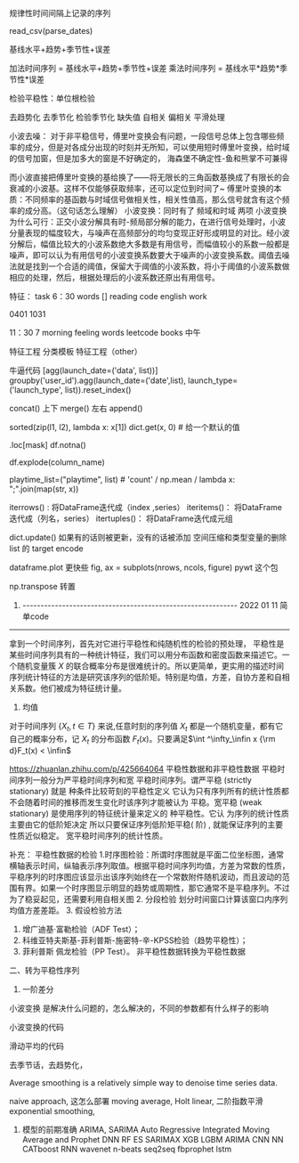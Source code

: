 规律性时间间隔上记录的序列

read_csv(parse_dates)

基线水平+趋势+季节性+误差

加法时间序列 = 基线水平+趋势+季节性+误差
乘法时间序列 = 基线水平\*趋势\*季节性*误差

检验平稳性：单位根检验

去趋势化
去季节化
检验季节化
缺失值
自相关 偏相关
平滑处理

小波去噪：
对于非平稳信号，傅里叶变换会有问题，一段信号总体上包含哪些频率的成分，但是对各成分出现的时刻并无所知，可以使用短时傅里叶变换，给时域的信号加窗，但是加多大的窗是不好确定的，
海森堡不确定性-鱼和熊掌不可兼得

而小波直接把傅里叶变换的基给换了——将无限长的三角函数基换成了有限长的会衰减的小波基。这样不仅能够获取频率，还可以定位到时间了~
傅里叶变换的本质：不同频率的基函数与时域信号做相关性，相关性值高，那么信号就含有这个频率的成分高。（这句话怎么理解）
小波变换：同时有了 频域和时域 两项
小波变换为什么可行：正交小波分解具有时-频局部分解的能力，在进行信号处理时，小波分量表现的幅度较大，与噪声在高频部分的均匀变现正好形成明显的对比。经小波分解后，幅值比较大的小波系数绝大多数是有用信号，而幅值较小的系数一般都是噪声，即可以认为有用信号的小波变换系数要大于噪声的小波变换系数。阈值去噪法就是找到一个合适的阈值，保留大于阈值的小波系数，将小于阈值的小波系数做相应的处理，然后，根据处理后的小波系数还原出有用信号。


特征：
task
6：30
words []
reading
code
english
work

0401 
1031

11：30
7
morning
feeling
words 
leetcode
books 中午


特征工程
分类模板
特征工程（other）

牛逼代码 [agg(launch_date=('data', list))]
groupby('user_id').agg(launch_date=('date',list), launch_type=('launch_type', list)).reset_index()

concat()  上下
merge()  左右
append()

sorted(zip(l1, l2), lambda x: x[1])
dict.get(x, 0) # 给一个默认的值

.loc[mask]
df.notna()

df.explode(column_name)

playtime_list=("playtime", list) # 'count' / np.mean / lambda x: ";".join(map(str, x))

iterrows() : 将DataFrame迭代成（index ,series）
iteritems()： 将DataFrame迭代成（列名，series）
itertuples()： 将DataFrame迭代成元组 

dict.update() 如果有的话则被更新，没有的话被添加
空间压缩和类型变量的删除
list 的 target encode


dataframe.plot 更快些
fig, ax = subplots(nrows, ncols, figure)
pywt 这个包

np.transpose 转置

1. ------------------------------------------------------------ 2022 01 11 简单code
---------
拿到一个时间序列，首先对它进行平稳性和纯随机性的检验的预处理，
平稳性是某些时间序列具有的一种统计特征，我们可以用分布函数和密度函数来描述它。一个随机变量簇 $X$ 的联合概率分布是很难统计的。所以更简单，更实用的描述时间序列统计特征的方法是研究该序列的低阶矩。特别是均值，方差，自协方差和自相关系数。他们被成为特征统计量。

1. 均值

对于时间序列 $\lbrace X_t, t \in T \rbrace$ 来说,任意时刻的序列值 $X_t$ 都是一个随机变量，都有它自己的概率分布，记 $X_t$ 的分布函数 $F_t(x)$。只要满足$\int ^\infty_\infin x {\rm d}F_t(x) < \infin$

https://zhuanlan.zhihu.com/p/425664064
平稳性数据和非平稳性数据
平稳时间序列一般分为严平稳时间序列和宽
平稳时间序列。谓严平稳 (strictly stationary) 就是 种条件比较苛刻的平稳性定义 它认为只有序列所有的统计性质都不会随着时间的推移而发生变化时该序列才能被认为
平稳。宽平稳 (weak stationary) 是使用序列的特征统计量来定义的 种平稳性。它认
为序列的统计性质主要由它的低阶矩决定 所以只要保证序列低阶矩平稳( 阶) , 
就能保证序列的主要性质近似稳定。
宽平稳时间序列的统计性质。

补充：
平稳性数据的检验
1.时序图检验：所谓时序图就是平面二位坐标图，通常横轴表示时间，纵轴表示序列取值。根据平稳时间序列均值，方差为常数的性质，平稳序列的时序图应该显示出该序列始终在一个常数附件随机波动，而且波动的范围有界。如果一个时序图显示明显的趋势或周期性，那它通常不是平稳序列。不过为了稳妥起见，还需要利用自相关图
2. 分段检验
划分时间窗口计算该窗口内序列均值方差差距。
3. 假设检验方法
1. 增广迪基·富勒检验（ADF Test）；
2. 科维亚特夫斯基-菲利普斯-施密特-辛-KPSS检验（趋势平稳性）；
3. 菲利普斯 佩龙检验（PP Test）。
非平稳性数据转换为平稳性数据

二、转为平稳性序列
1. 一阶差分


小波变换 是解决什么问题的，怎么解决的，不同的参数都有什么样子的影响

小波变换的代码

滑动平均的代码

去季节话，去趋势化，


Average smoothing is a relatively simple way to denoise time series data.

naive approach, 
这怎么部署
moving average, 
Holt linear,
二阶指数平滑 
exponential smoothing, 
1. 模型的前期准确
ARIMA, 
SARIMA
Auto Regressive Integrated Moving Average
and Prophet
DNN 
RF 
ES 
SARIMAX 
XGB 
LGBM 
ARIMA 
CNN 
NN 
CATboost 
RNN 
wavenet 
n-beats 
seq2seq 
fbprophet 
lstm